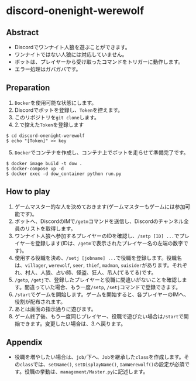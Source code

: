 # discord-onenight-werewolf

## Abstract
- Discordでワンナイト人狼を遊ぶことができます。
- ワンナイトではない人狼には対応していません。
- ボットは、プレイヤーから受け取ったコマンドをトリガーに動作します。
- エラー処理はガバガバです。

## Preparation
1. `Docker`を使用可能な状態にします。
2. Discordでボットを登録し、`Token`を控えます。
3. このリポジトリを`git clone`します。
4. 2.で控えた`Token`を登録します

```
$ cd discord-onenight-werewolf
$ echo "[Token]" >> key
```

5. `Docker`でコンテナを作成し、コンテナ上でボットを走らせて準備完了です。

```
$ docker image build -t dow .
$ docker-compose up -d
$ docker exec -d dow_container python run.py
```

## How to play
1. ゲームマスター的な人を決めておきます(ゲームマスターもゲームには参加可能です)。
2. ボットへ、DiscordのIMで`/getm`コマンドを送信し、Discordのチャンネル全員のリストを取得します。
3. ワンナイト人狼へ参加するプレイヤーのIDを確認し、`/setp [ID] ...`でプレイヤーを登録します(IDは、`/getm`で表示されたプレイヤー名の左端の数字です)。
4. 使用する役職を決め、`/setj [jobname] ...`で役職を登録します。役職名は、`villager`, `werewolf`, `seer`, `thief`, `madman`, `suisider`があります。それぞれ、村人、人狼、占い師、怪盗、狂人、吊人(てるてる)です。
5. `/getp`, `/getj`で、登録したプレイヤーと役職に間違いがないことを確認します。間違っていた場合、もう一度`/setp`, `/setj`コマンドで登録できます。
6. `/start`でゲームを開始します。ゲームを開始すると、各プレイヤーのIMへ、役割が配布されます。
7. あとは画面の指示通りに遊びます。
8. ゲーム終了後、もう一度同じプレイヤー、役職で遊びたい場合は`/start`で開始できます。変更したい場合は、3.へ戻ります。

## Appendix
- 役職を増やしたい場合は、`job/`下へ、`Job`を継承した`class`を作成します。その`class`では、`setName()`, `setDisplayName()`, `IamWerewolf()`の設定が必須です。役職の挙動は、`management/Master.py`に記述します。
